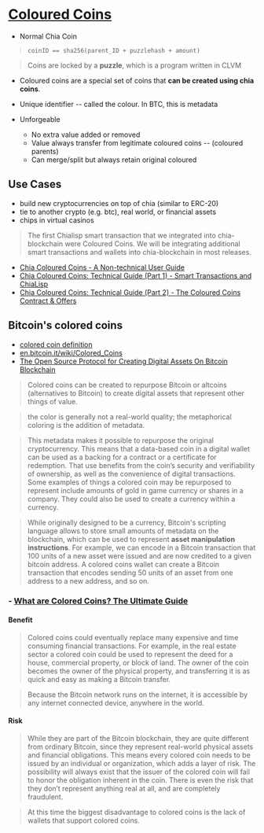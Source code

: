 # [Coloured Coins](https://www.chia.net/2020/04/29/coloured-coins-launch.en.html)

- Normal Chia Coin
> `coinID == sha256(parent_ID + puzzlehash + amount)`

> Coins are locked by a **puzzle**, which is a program written in CLVM

- Coloured coins are a special set of coins that **can be created using chia coins**.

- Unique identifier -- called the colour. In BTC, this is metadata

- Unforgeable
	- No extra value added or removed
	- Value always transfer from legitimate coloured coins -- (coloured parents)
	- Can merge/split but always retain original coloured


## Use Cases
- build new cryptocurrencies on top of chia (similar to ERC-20)
- tie to another crypto (e.g. btc), real world, or financial assets
- chips in virtual casinos

> The first Chialisp smart transaction that we integrated into chia-blockchain were Coloured Coins. We will be integrating additional smart transactions and wallets into chia-blockchain in most releases.

- [Chia Coloured Coins - A Non-technical User Guide](https://www.youtube.com/watch?v=YOlpmCBK8zY)
- [Chia Coloured Coins: Technical Guide (Part 1) - Smart Transactions and ChiaLisp](https://www.youtube.com/watch?v=17pa2t_FQQM)
- [Chia Coloured Coins: Technical Guide (Part 2) - The Coloured Coins Contract & Offers](https://www.youtube.com/watch?v=P33gWX4WmEQ)


## Bitcoin's colored coins

- [colored coin definition](https://whatis.techtarget.com/definition/colored-coin)
- [en.bitcoin.it/wiki/Colored_Coins](https://en.bitcoin.it/wiki/Colored_Coins)
- [The Open Source Protocol for Creating Digital Assets On Bitcoin Blockchain](https://docs.google.com/presentation/d/1geJOeTkIvrIsZMBemJl-Iw5eYalG4w0ftIxsEVRp6lc/edit#slide=id.g90c1efafe_0_53)

> Colored coins can be created to repurpose Bitcoin or altcoins (alternatives to Bitcoin) to create digital assets that represent other things of value.

> the color is generally not a real-world quality; the metaphorical coloring is the addition of metadata.

> This metadata makes it possible to repurpose the original cryptocurrency. This means that a data-based coin in a digital wallet can be used as a backing for a contract or a certificate for redemption. That use benefits from the coin’s security and verifiability of ownership, as well as the convenience of digital transactions. Some examples of things a colored coin may be repurposed to represent include amounts of gold in game currency or shares in a company. They could also be used to create a currency within a currency.


> While originally designed to be a currency, Bitcoin's scripting language allows to store small amounts of metadata on the blockchain, which can be used to represent **asset manipulation instructions**. For example, we can encode in a Bitcoin transaction that 100 units of a new asset were issued and are now credited to a given bitcoin address. A colored coins wallet can create a Bitcoin transaction that encodes sending 50 units of an asset from one address to a new address, and so on.

### - [What are Colored Coins? The Ultimate Guide](https://unblock.net/what-are-colored-coins/)

#### Benefit
> Colored coins could eventually replace many expensive and time consuming financial transactions. For example, in the real estate sector a colored coin could be used to represent the deed for a house, commercial property, or block of land. The owner of the coin becomes the owner of the physical property, and transferring it is as quick and easy as making a Bitcoin transfer.

> Because the Bitcoin network runs on the internet, it is accessible by any internet connected device, anywhere in the world.

#### Risk
> While they are part of the Bitcoin blockchain, they are quite different from ordinary Bitcoin, since they represent real-world physical assets and financial obligations. This means every colored coin needs to be issued by an individual or organization, which adds a layer of risk. The possibility will always exist that the issuer of the colored coin will fail to honor the obligation inherent in the coin. There is even the risk that they don’t represent anything real at all, and are completely fraudulent.

> At this time the biggest disadvantage to colored coins is the lack of wallets that support colored coins. 